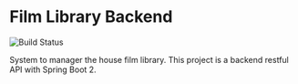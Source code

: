 # Film Library Backend
![Build Status](https://img.shields.io/jenkins/build?jobUrl=http://ec2-54-216-78-106.eu-west-1.compute.amazonaws.com/job/film-library-ci/&style=for-the-badge)

System to manager the house film library. This project is a backend restful API with Spring Boot 2.

